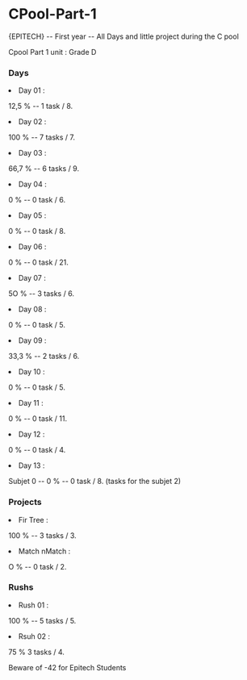 <h1>CPool-Part-1</h1>
<p>{EPITECH} -- First year -- All Days and little project during the C pool</p>

<p>Cpool Part 1 unit : Grade D</p>

<h3> Days </h3>

<li>Day 01 :</li>
<p> 12,5 % -- 1 task / 8.</p>
<li>Day 02 :</li>
<p> 100 % -- 7 tasks / 7.</p>
<li>Day 03 :</li>
<p> 66,7 % -- 6 tasks / 9.</p>
<li>Day 04 :</li>
<p> 0 % -- 0 task / 6.</p>
<li>Day 05 :</li>
<p> 0 % -- 0 task / 8.</p>
<li>Day 06 :</li>
<p> 0 % -- 0 task / 21.</p>
<li>Day 07 :</li>
<p> 5O % -- 3 tasks / 6.</p>
<li>Day 08 :</li>
<p> 0 % -- 0 task / 5.</p>
<li>Day 09 :</li>
<p> 33,3 % -- 2 tasks / 6.</p>
<li>Day 10 :</li>
<p> 0 % -- 0 task / 5.</p>
<li>Day 11 :</li>
<p> 0 % -- 0 task / 11.</p>
<li>Day 12 :</li>
<p> 0 % -- 0 task / 4.</p>
<li>Day 13 :</li>
<p> Subjet 0 -- 0 % -- 0 task / 8. (tasks for the subjet 2)</p>

<h3> Projects </h3>

<li>Fir Tree :</li>
<p> 100 % -- 3 tasks / 3.</p>
<li>Match nMatch :</li>
<p> O % -- 0 task / 2.</p>


<h3> Rushs </h3>

<li>Rush 01 :</li>
<p> 100 % -- 5 tasks / 5.</p>
<li>Rsuh 02 :</li>
<p> 75 % 3 tasks / 4.</p>

<p>Beware of -42 for Epitech Students</p>
